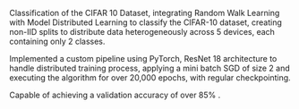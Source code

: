 Classification of the CIFAR 10 Dataset, integrating Random Walk Learning with Model Distributed Learning to classify the CIFAR-10 dataset, creating non-IID splits to distribute data heterogeneously across 5 devices, each containing only 2 classes.

Implemented a custom pipeline using PyTorch, ResNet 18 architecture to handle distributed training process, applying a mini
batch SGD of size 2 and executing the algorithm for over 20,000 epochs, with regular checkpointing.

Capable of achieving a validation accuracy of over 85% .
